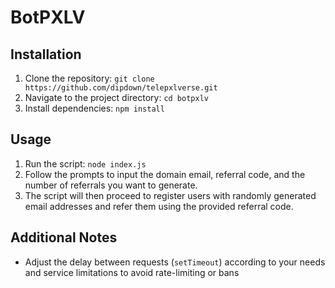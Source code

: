 # BotPXLV

## Installation
1. Clone the repository: `git clone https://github.com/dipdown/telepxlverse.git`
2. Navigate to the project directory: `cd botpxlv`
3. Install dependencies: `npm install`

## Usage
1. Run the script: `node index.js`
2. Follow the prompts to input the domain email, referral code, and the number of referrals you want to generate.
3. The script will then proceed to register users with randomly generated email addresses and refer them using the provided referral code.

## Additional Notes
- Adjust the delay between requests (`setTimeout`) according to your needs and service limitations to avoid rate-limiting or bans
